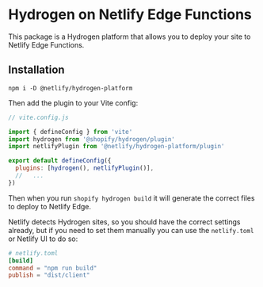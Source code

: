 # Hydrogen on Netlify Edge Functions

This package is a Hydrogen platform that allows you to deploy your site to Netlify Edge Functions.

## Installation

```shell
npm i -D @netlify/hydrogen-platform
```

Then add the plugin to your Vite config:

```js
// vite.config.js

import { defineConfig } from 'vite'
import hydrogen from '@shopify/hydrogen/plugin'
import netlifyPlugin from '@netlify/hydrogen-platform/plugin'

export default defineConfig({
  plugins: [hydrogen(), netlifyPlugin()],
  //   ...
})
```

Then when you run `shopify hydrogen build` it will generate the correct files to deploy to Netlify Edge.

Netlify detects Hydrogen sites, so you should have the correct settings already, but if you need to set them manually you can use the `netlify.toml` or Netlify UI to do so:

```toml
# netlify.toml
[build]
command = "npm run build"
publish = "dist/client"
```
